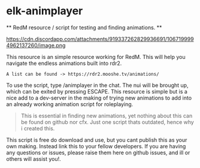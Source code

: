 # elk-animplayer
** RedM resource / script for testing and finding animations. **

https://cdn.discordapp.com/attachments/919337262829936691/1067199994962137260/image.png

This resource is an simple resource working for RedM. 
This will help you navigate the endless animations built into rdr2. 
```
A list can be found -> https://rdr2.mooshe.tv/animations/ 
```

To use the script, type /animplayer in the chat. The nui will be brought up, which can be exited by pressing ESCAPE. This resource is simple but is a nice add to a dev-server in the making of trying new animations to add into an already working animation script for roleplaying.

> This is essential in finding new animations, yet nothing about this can be found on github nor cfx. Just one script thats outdated, hence why i created this.


This script is free do download and use, but you cant publish this as your own making. Instead link this to your fellow developers.
If you are having any questions or issues, please raise them here on github issues, and ill or others will assist you!.
